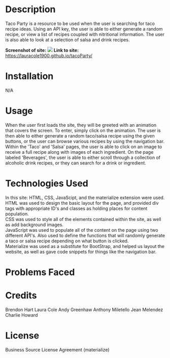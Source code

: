 # **Description**

Taco Party is a resource to be used when the user is searching for taco recipe ideas. Using an API key, the user is able to either generate a random recipe, or view a list of recipes coupled with nitritional information. The user is also able to look at a selection of salsa and drink recipes. 


<strong>Screenshot of site:</strong> <img src="/assets/siteSS.png">
<strong>Link to site:</strong> https://lauracole1900.github.io/tacoParty/

# **Installation**
N/A

# **Usage**

When the user first loads the site, they will be greeted with an animation that covers the screen. To enter, simply click on the animation. The user is then able to either generate a random taco/salsa recipe using the given buttons, or the user can browse various recipes by using the navigation bar. Within the 'Taco' and 'Salsa' pages, the user is able to click on an image to receive a full recipe along with images of each ingredient. On the page labeled 'Beverages', the user is able to either scroll through a collection of alcoholic drink recipes, or they can search for a drink or ingredient. 

# **Technologies Used**

In this site: HTML, CSS, JavaScipt, and the materialize extension were used.
<br>
HTML was used to design the basic layout for the page, and provided div tags with appropriate ID's and classes as holding places for content population.
<br>
CSS was used to style all of the elements contained within the site, as well as add background images.
<br>
JavaScript was used to populate all of the content on the page using two different API's. Also used to define the functions that will randomly generate a taco or salsa recipe depending on what button is clicked. 
<br>
Materialize was used as a substitute for BootStrap, and helped us layout the website, as well as gave code snippets for things like the navigation bar. 

# **Problems Faced**

# **Credits**

Brendon Hart
Laura Cole
Andy Greenhaw
Anthony Miletello
Jean Melendez
Charlie Howard

# **License**

Business Source License Agreement (materialize)